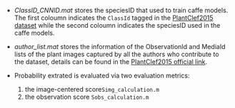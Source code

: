 * *ClassID_CNNID.mat* stores the speciesID that used to train caffe models. The first coloumn indicates the ```ClassId``` tagged in the [PlantClef2015 dataset](http://www.imageclef.org/lifeclef/2015/plant) while the second coloumn indicates the speciesID used in the caffe models.

* *author_list.mat* stores the information of the ObservationId and MediaId lists of the plant images captured by all the authors  who contribute to the dataset, details can be found in the [PlantClef2015 official link](http://www.imageclef.org/lifeclef/2015/plant).

* Probability extrated is evaluated via two evaluation metrics: 
    1. the image-centered score```Simg_calculation.m``` 
    2. the observation score ```Sobs_calculation.m```
